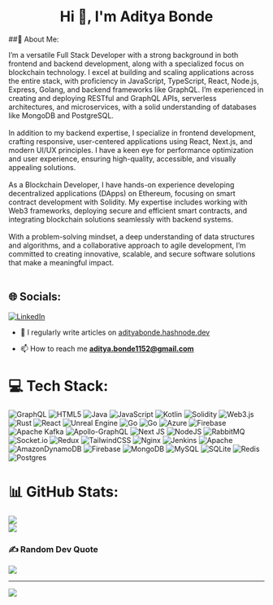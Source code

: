 <h1 align="center">Hi 👋, I'm Aditya Bonde</h1>
##💫 About Me:<br/>

I’m a versatile Full Stack Developer with a strong background in both frontend and backend development, along with a specialized focus on blockchain technology. I excel at building and scaling applications across the entire stack, with proficiency in JavaScript, TypeScript, React, Node.js, Express, Golang, and backend frameworks like GraphQL. I’m experienced in creating and deploying RESTful and GraphQL APIs, serverless architectures, and microservices, with a solid understanding of databases like MongoDB and PostgreSQL.<br><br>In addition to my backend expertise, I specialize in frontend development, crafting responsive, user-centered applications using React, Next.js, and modern UI/UX principles. I have a keen eye for performance optimization and user experience, ensuring high-quality, accessible, and visually appealing solutions.<br><br>As a Blockchain Developer, I have hands-on experience developing decentralized applications (DApps) on Ethereum, focusing on smart contract development with Solidity. My expertise includes working with Web3 frameworks, deploying secure and efficient smart contracts, and integrating blockchain solutions seamlessly with backend systems.<br><br>With a problem-solving mindset, a deep understanding of data structures and algorithms, and a collaborative approach to agile development, I’m committed to creating innovative, scalable, and secure software solutions that make a meaningful impact.<br><br>


## 🌐 Socials:
[![LinkedIn](https://img.shields.io/badge/LinkedIn-%230077B5.svg?logo=linkedin&logoColor=white)](https://linkedin.com/in/aditya-bonde-9311141b7) 
- 📝 I regularly write articles on [adityabonde.hashnode.dev](https://adityabonde.hashnode.dev)

- 📫 How to reach me **aditya.bonde1152@gmail.com**


# 💻 Tech Stack:
![GraphQL](https://img.shields.io/badge/-GraphQL-E10098?style=flat&logo=graphql&logoColor=white) ![HTML5](https://img.shields.io/badge/html5-%23E34F26.svg?style=flat&logo=html5&logoColor=white) ![Java](https://img.shields.io/badge/java-%23ED8B00.svg?style=flat&logo=openjdk&logoColor=white) ![JavaScript](https://img.shields.io/badge/javascript-%23323330.svg?style=flat&logo=javascript&logoColor=%23F7DF1E) ![Kotlin](https://img.shields.io/badge/kotlin-%237F52FF.svg?style=flat&logo=kotlin&logoColor=white) ![Solidity](https://img.shields.io/badge/Solidity-%23363636.svg?style=flat&logo=solidity&logoColor=white) ![Web3.js](https://img.shields.io/badge/web3.js-F16822?style=flat&logo=web3.js&logoColor=white) ![Rust](https://img.shields.io/badge/rust-%23000000.svg?style=flat&logo=rust&logoColor=white) ![React](https://img.shields.io/badge/react-%2320232a.svg?style=flat&logo=react&logoColor=%2361DAFB) ![Unreal Engine](https://img.shields.io/badge/unrealengine-%23313131.svg?style=flat&logo=unrealengine&logoColor=white) ![Go](https://img.shields.io/badge/go-%2300ADD8.svg?style=flat&logo=go&logoColor=white) ![Go](https://img.shields.io/badge/go-%2300ADD8.svg?style=flat&logo=go&logoColor=white) ![Azure](https://img.shields.io/badge/azure-%230072C6.svg?style=flat&logo=microsoftazure&logoColor=white) ![Firebase](https://img.shields.io/badge/firebase-%23039BE5.svg?style=flat&logo=firebase) ![Apache Kafka](https://img.shields.io/badge/Apache%20Kafka-000?style=flat&logo=apachekafka) ![Apollo-GraphQL](https://img.shields.io/badge/-ApolloGraphQL-311C87?style=flat&logo=apollo-graphql) ![Next JS](https://img.shields.io/badge/Next-black?style=flat&logo=next.js&logoColor=white) ![NodeJS](https://img.shields.io/badge/node.js-6DA55F?style=flat&logo=node.js&logoColor=white) ![RabbitMQ](https://img.shields.io/badge/rabbitmq-FF6600?style=flat&logo=rabbitmq&logoColor=white) ![Socket.io](https://img.shields.io/badge/Socket.io-black?style=flat&logo=socket.io&badgeColor=010101) ![Redux](https://img.shields.io/badge/redux-%23593d88.svg?style=flat&logo=redux&logoColor=white) ![TailwindCSS](https://img.shields.io/badge/tailwindcss-%2338B2AC.svg?style=flat&logo=tailwind-css&logoColor=white) ![Nginx](https://img.shields.io/badge/nginx-%23009639.svg?style=flat&logo=nginx&logoColor=white) ![Jenkins](https://img.shields.io/badge/jenkins-%232C5263.svg?style=flat&logo=jenkins&logoColor=white) ![Apache](https://img.shields.io/badge/apache-%23D42029.svg?style=flat&logo=apache&logoColor=white) ![AmazonDynamoDB](https://img.shields.io/badge/Amazon%20DynamoDB-4053D6?style=flat&logo=Amazon%20DynamoDB&logoColor=white) ![Firebase](https://img.shields.io/badge/firebase-a08021?style=flat&logo=firebase&logoColor=ffcd34) ![MongoDB](https://img.shields.io/badge/MongoDB-%234ea94b.svg?style=flat&logo=mongodb&logoColor=white) ![MySQL](https://img.shields.io/badge/mysql-4479A1.svg?style=flat&logo=mysql&logoColor=white) ![SQLite](https://img.shields.io/badge/sqlite-%2307405e.svg?style=flat&logo=sqlite&logoColor=white) ![Redis](https://img.shields.io/badge/redis-%23DD0031.svg?style=flat&logo=redis&logoColor=white) ![Postgres](https://img.shields.io/badge/postgres-%23316192.svg?style=flat&logo=postgresql&logoColor=white)
# 📊 GitHub Stats:

![](https://github-readme-streak-stats.herokuapp.com/?user=AdityaB1152&theme=synthwave&hide_border=true)<br/>
![](https://github-readme-stats.vercel.app/api/top-langs/?username=AdityaB1152&theme=synthwave&hide_border=true&include_all_commits=true&count_private=true&layout=compact)

### ✍️ Random Dev Quote
![](https://quotes-github-readme.vercel.app/api?type=horizontal&theme=radical)

---
[![](https://visitcount.itsvg.in/api?id=AdityaB1152&icon=0&color=0)](https://visitcount.itsvg.in)

<!-- Proudly created with GPRM ( https://gprm.itsvg.in ) -->


